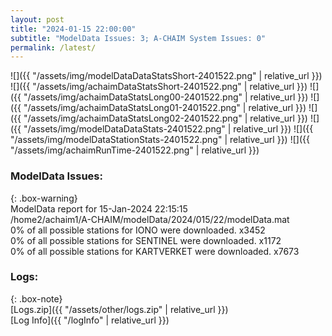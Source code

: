 ```yaml
---
layout: post
title: "2024-01-15 22:00:00"
subtitle: "ModelData Issues: 3; A-CHAIM System Issues: 0"
permalink: /latest/
---
```


![]({{ "/assets/img/modelDataDataStatsShort-2401522.png" | relative_url }})
![]({{ "/assets/img/achaimDataStatsShort-2401522.png" | relative_url }})
![]({{ "/assets/img/achaimDataStatsLong00-2401522.png" | relative_url }})
![]({{ "/assets/img/achaimDataStatsLong01-2401522.png" | relative_url }})
![]({{ "/assets/img/achaimDataStatsLong02-2401522.png" | relative_url }})
![]({{ "/assets/img/modelDataDataStats-2401522.png" | relative_url }})
![]({{ "/assets/img/modelDataStationStats-2401522.png" | relative_url }})
![]({{ "/assets/img/achaimRunTime-2401522.png" | relative_url }})


### ModelData Issues:  
  
{: .box-warning}  
 ModelData report for 15-Jan-2024 22:15:15   
 /home2/achaim1/A-CHAIM/modelData/2024/015/22/modelData.mat   
 0% of all possible stations for IONO were downloaded. x3452   
 0% of all possible stations for SENTINEL were downloaded. x1172   
 0% of all possible stations for KARTVERKET were downloaded. x7673   
  


### Logs:  
  
{: .box-note}  
[Logs.zip]({{ "/assets/other/logs.zip" | relative_url }})  
[Log Info]({{ "/logInfo" | relative_url }})  
